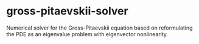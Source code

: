 # gross-pitaevskii-solver
Numerical solver for the Gross-Pitaevskii equation based on reformulating the PDE as an eigenvalue problem with eigenvector nonlinearity.
